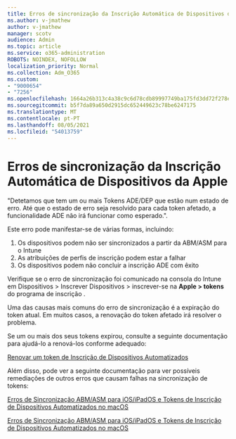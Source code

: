 ```yaml
---
title: Erros de sincronização da Inscrição Automática de Dispositivos da Apple
ms.author: v-jmathew
author: v-jmathew
manager: scotv
audience: Admin
ms.topic: article
ms.service: o365-administration
ROBOTS: NOINDEX, NOFOLLOW
localization_priority: Normal
ms.collection: Adm_O365
ms.custom:
- "9000654"
- "7256"
ms.openlocfilehash: 1664a26b313c4a38c9c6d78cdb89997749ba175fd3dd72f278e99bbd50b0ee84
ms.sourcegitcommit: b5f7da89a650d2915dc652449623c78be6247175
ms.translationtype: MT
ms.contentlocale: pt-PT
ms.lasthandoff: 08/05/2021
ms.locfileid: "54013759"
---
```

# <a name="apple-automatic-device-enrollment-sync-errors"></a>Erros de sincronização da Inscrição Automática de Dispositivos da Apple

"Detetamos que tem um ou mais Tokens ADE/DEP que estão num estado de erro. Até que o estado de erro seja resolvido para cada token afetado, a funcionalidade ADE não irá funcionar como esperado.".

Este erro pode manifestar-se de várias formas, incluindo:

1. Os dispositivos podem não ser sincronizados a partir da ABM/ASM para o Intune
2. As atribuições de perfis de inscrição podem estar a falhar
3. Os dispositivos podem não concluir a inscrição ADE com êxito

Verifique se o erro de sincronização foi comunicado na consola do Intune em Dispositivos > Inscrever Dispositivos > inscrever-se na **Apple > tokens** do programa de inscrição .

Uma das causas mais comuns do erro de sincronização é a expiração do token atual. Em muitos casos, a renovação do token afetado irá resolver o problema.

Se um ou mais dos seus tokens expirou, consulte a seguinte documentação para ajudá-lo a renová-los conforme adequado:

[Renovar um token de Inscrição de Dispositivos Automatizados](https://docs.microsoft.com/mem/intune/enrollment/device-enrollment-program-enroll-ios#renew-an-automated-device-enrollment-token)

Além disso, pode ver a seguinte documentação para ver possíveis remediações de outros erros que causam falhas na sincronização de tokens:

[Erros de Sincronização ABM/ASM para iOS/iPadOS e Tokens de Inscrição de Dispositivos Automatizados no macOS](https://docs.microsoft.com/mem/intune/enrollment/troubleshoot-ios-enrollment-errors#sync-token-errors-between-intune-and-ade-dep)







[Erros de Sincronização ABM/ASM para iOS/iPadOS e Tokens de Inscrição de Dispositivos Automatizados no macOS](https://docs.microsoft.com/mem/intune/enrollment/troubleshoot-ios-enrollment-errors#resolutions-when-syncing-tokens-between-intune-and-abmasm-for-automated-device-enrollment)

